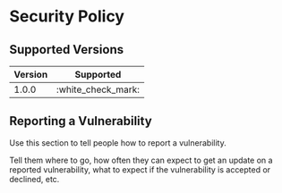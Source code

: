 # Security Policy

## Supported Versions

| Version | Supported          |
| ------- | ------------------ |
| 1.0.0   | :white\_check\_mark: |

## Reporting a Vulnerability

Use this section to tell people how to report a vulnerability.

Tell them where to go, how often they can expect to get an update on a
reported vulnerability, what to expect if the vulnerability is accepted or
declined, etc.
